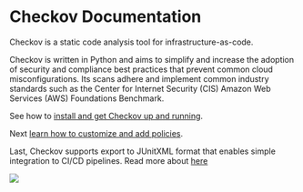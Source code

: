 

# Checkov Documentation

Checkov is a static code analysis tool for infrastructure-as-code. 



Checkov is written in Python and aims to simplify and increase the adoption of security and compliance best practices that prevent common cloud misconfigurations. Its scans adhere and implement common industry standards such as the Center for Internet Security (CIS) Amazon Web Services (AWS) Foundations Benchmark.


See how to [install and get Checkov up and running](1.Introduction/Getting%20Started.md).

Next [learn how to customize and add policies](1.Introduction/Policies.md).

Last, Checkov supports export to JUnitXML format that enables simple integration to CI/CD pipelines. Read more about [here](1.Introduction/Results.md) 


![](checkov-recording.gif)